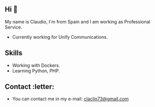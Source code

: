 ## Hi :wave:
My name is Claudio, I´m from Spain and I am working as Professional Service.

* Currently working for Unify Communications.

## Skills
* Working with Dockers.
* Learning Python, PHP.

## Contact :letter:
* You can contact me in my e-mail: claclin73@gmail.com

